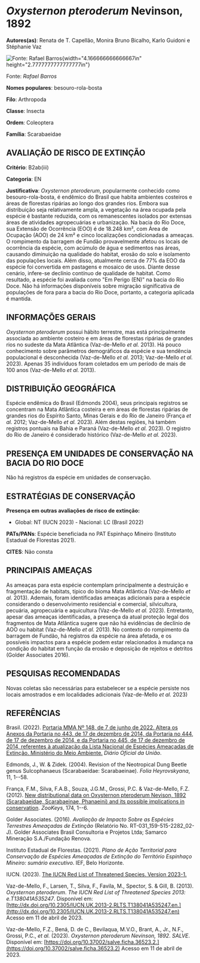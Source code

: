 # *Oxysternon pteroderum* Nevinson, 1892

**Autores(as)**: Renata de T. Capellão, Monira Bruno Bicalho, Karlo Guidoni e Stéphanie Vaz

![Fonte: Rafael Barros](media/rId20.jpg){width="4.166666666666667in" height="2.7777777777777777in"}

Fonte: *Rafael Barros*

**Nomes populares**: besouro-rola-bosta

**Filo**: Arthropoda

**Classe**: Insecta

**Ordem**: Coleoptera

**Família**: Scarabaeidae

## AVALIAÇÃO DE RISCO DE EXTINÇÃO

**Critério**: B2ab(iii)

**Categoria**: EN

**Justificativa**: *Oxysternon pteroderum*, popularmente conhecido como besouro-rola-bosta, é endêmico do Brasil que habita ambientes costeiros e áreas de florestas ripárias ao longo dos grandes rios. Embora sua distribuição seja relativamente ampla, a vegetação na área ocupada pela espécie é bastante reduzida, com os remanescentes isolados por extensas áreas de atividades agropecuárias e urbanização. Na bacia do Rio Doce, sua Extensão de Ocorrência (EOO) é de 18.248 km², com Área de Ocupação (AOO) de 24 km² e cinco localizações condicionadas a ameaças. O rompimento da barragem de Fundão provavelmente afetou os locais de ocorrência da espécie, com acúmulo de água e sedimentos nas áreas, causando diminuição na qualidade do habitat, erosão do solo e isolamento das populações locais. Além disso, atualmente cerca de 77% da EOO da espécie foi convertida em pastagens e mosaico de usos. Diante desse cenário, infere-se declínio contínuo de qualidade
de habitat. Como resultado, a espécie foi avaliada como "Em Perigo (EN)" na bacia do Rio Doce. Não há informações disponíveis sobre migração significativa de populações de fora para a bacia do Rio Doce, portanto, a categoria aplicada é mantida.

## INFORMAÇÕES GERAIS

*Oxysternon pteroderum* possui hábito terrestre, mas está principalmente associada ao ambiente costeiro e em áreas de florestas ripárias de grandes rios no sudeste da Mata Atlântica (Vaz-de-Mello *et al.* 2013).  Há pouco conhecimento sobre parâmetros demográficos da espécie e sua tendência populacional é desconhecida (Vaz-de-Mello *et al.* 2013; Vaz-de-Mello *et al.* 2023). Apenas 35 indivíduos foram coletados em um período de mais de 100 anos (Vaz-de-Mello *et al.* 2013).

## DISTRIBUIÇÃO GEOGRÁFICA

Espécie endêmica do Brasil (Edmonds 2004), seus principais registros se concentram na Mata Atlântica costeira e em áreas de florestas ripárias de grandes rios do Espírito Santo, Minas Gerais e do Rio de Janeiro (França *et al.* 2012; Vaz-de-Mello *et al.* 2023). Além destas regiões, há também registros pontuais na Bahia e Paraná (Vaz-de-Mello *et al.* 2023). O registro do Rio de Janeiro é considerado histórico (Vaz-de-Mello *et al.* 2023).

## PRESENÇA EM UNIDADES DE CONSERVAÇÃO NA BACIA DO RIO DOCE

Não há registros da espécie em unidades de conservação.

## ESTRATÉGIAS DE CONSERVAÇÃO

**Presença em outras avaliações de risco de extinção:**

-   Global: NT (IUCN 2023) -   Nacional: LC (Brasil 2022)

**PATs/PANs**: Espécie beneficiada no PAT Espinhaço Mineiro (Instituto Estadual de Florestas 2021).

**CITES**: Não consta

## PRINCIPAIS AMEAÇAS

As ameaças para esta espécie contemplam principalmente a destruição e fragmentação de habitats, típico do bioma Mata Atlântica (Vaz-de-Mello *et al.* 2013). Ademais, foram identificadas ameaças adicionais para a espécie considerando o desenvolvimento residencial e comercial, silvicultura, pecuária, agropecuária e aquicultura (Vaz-de-Mello *et al.* 2023). Entretanto, apesar das ameaças identificadas, a presença da atual proteção legal dos fragmentos de Mata Atlântica sugere que não há evidências de declínio de AOO ou habitat (Vaz-de-Mello *et al.* 2013).  No contexto do rompimento da barragem de Fundão, há registros da espécie na área afetada, e os possíveis impactos para a espécie podem estar relacionados à mudança na condição do habitat em função da erosão e deposição de rejeitos e detritos (Golder Associates 2016).

## PESQUISAS RECOMENDADAS

Novas coletas são necessárias para estabelecer se a espécie persiste nos locais amostrados e em localidades adicionais (Vaz-de-Mello *et al.* 2023)

## REFERÊNCIAS

Brasil. (2022). [Portaria MMA Nº 148, de 7 de junho de 2022. Altera os Anexos da Portaria no 443, de 17 de dezembro de 2014, da Portaria no 444, de 17 de dezembro de 2014, e da Portaria no 445, de 17 de dezembro de 2014, referentes à atualização da Lista Nacional de Espécies Ameaçadas de Extinção. Ministério do Meio Ambiente.](https://in.gov.br/en/web/dou/-/portaria-mma-n-148-de-7-de-junho-de-2022-406272733) *Diário Oficial da União*.

Edmonds, J., W. & Zidek. (2004). Revision of the Neotropical Dung Beetle genus Sulcophanaeus (Scarabaeidae: Scarabaeinae). *Folia Heyrovskyana*, 11, 1--58.

França, F.M., Silva, F.A.B., Souza, J.G.M., Grossi, P.C. & Vaz-de-Mello, F.Z. (2012). [New distributional data on Oxysternon pteroderum Nevison, 1892 (Scarabaeidae, Scarabaeinae, Phanaeini) and its possible implications in conservation](https://doi.org/10.3897/zookeys.174.2659).  *ZooKeys*, 174, 1--6.

Golder Associates. (2016). *Avaliação de Impacto Sobre as Espécies Terrestres Ameaçadas de Extinção* (Relatório No.  RT-031_159-515-2282_02-J). Golder Associates Brasil Consultoria e Projetos Ltda; Samarco Mineração S.A./Fundação Renova.

Instituto Estadual de Florestas. (2021). *Plano de Ação Territorial para Conservação de Espécies Ameaçadas de Extinção do Território Espinhaço Mineiro: sumário executivo*. IEF, Belo Horizonte.

IUCN. (2023). [The IUCN Red List of Threatened Species. Version 2023-1.](https://www.iucnredlist.org.)

Vaz-de-Mello, F., Larsen, T., Silva, F., Favila, M., Spector, S. & Gill, B. (2013). *Oxysternon pteroderum*. *The IUCN Red List of Threatened Species 2013: e.T138041A535247*. Disponível em: [http://dx.doi.org/10.2305/IUCN.UK.2013-2.RLTS.T138041A535247.en.](http://dx.doi.org/10.2305/IUCN.UK.2013-2.RLTS.T138041A535247.en) Acesso em 11 de abril de 2023.

Vaz-de-Mello, F.Z., Bená, D. de C., Bevilaqua, M.V.O., Brant, A., Jr., N.F., Grossi, P.C., *et al.* (2023). *Oxysternon pteroderum Nevinson, 1892*. *SALVE*. Disponível em: [https://doi.org/10.37002/salve.ficha.36523.2.](https://doi.org/10.37002/salve.ficha.36523.2) Acesso em 11 de abril de 2023.
